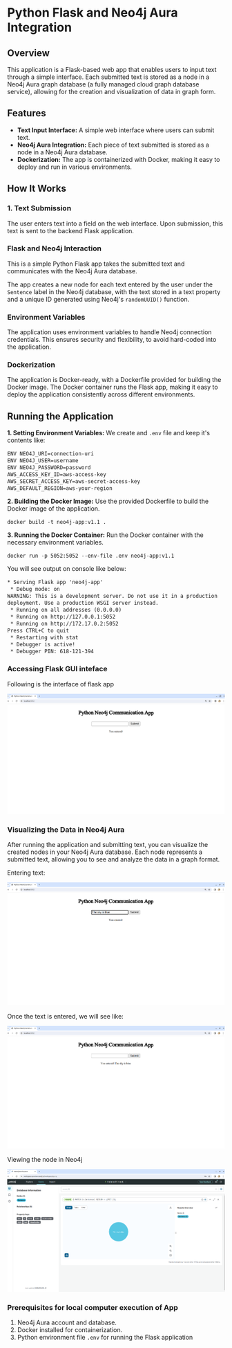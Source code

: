 
# Python Flask and Neo4j Aura Integration

## Overview

This application is a Flask-based web app that enables users to input text through a simple interface. Each submitted text is stored as a node in a Neo4j Aura graph database (a fully managed cloud graph database service), allowing for the creation and visualization of data in graph form.

## Features

- **Text Input Interface:** A simple web interface where users can submit text.
- **Neo4j Aura Integration:** Each piece of text submitted is stored as a node in a Neo4j Aura database.
- **Dockerization:** The app is containerized with Docker, making it easy to deploy and run in various environments.

## How It Works

### 1. Text Submission

The user enters text into a field on the web interface. Upon submission, this text is sent to the backend Flask application.

### Flask and Neo4j Interaction

This is a simple Python Flask app takes the submitted text and communicates with the Neo4j Aura database.

The app creates a new node for each text entered by the user under the `Sentence` label in the Neo4j database, with the text stored in a text property and a unique ID generated using Neo4j's `randomUUID()` function.

### Environment Variables

The application uses environment variables to handle Neo4j connection credentials. This ensures security and flexibility, to avoid hard-coded into the application.

### Dockerization

The application is Docker-ready, with a Dockerfile provided for building the Docker image. The Docker container runs the Flask app, making it easy to deploy the application consistently across different environments.

## Running the Application

**1. Setting Environment Variables:** We create and `.env` file and keep it's contents like:

```
ENV NEO4J_URI=connection-uri
ENV NEO4J_USER=username
ENV NEO4J_PASSWORD=password
AWS_ACCESS_KEY_ID=aws-access-key
AWS_SECRET_ACCESS_KEY=aws-secret-access-key
AWS_DEFAULT_REGION=aws-your-region
```


**2. Building the Docker Image:** Use the provided Dockerfile to build the Docker image of the application.

```
docker build -t neo4j-app:v1.1 .
```

**3. Running the Docker Container:** Run the Docker container with the necessary environment variables.

```
docker run -p 5052:5052 --env-file .env neo4j-app:v1.1
```

You will see output on console like below:

```shell
* Serving Flask app 'neo4j-app'
 * Debug mode: on
WARNING: This is a development server. Do not use it in a production deployment. Use a production WSGI server instead.
 * Running on all addresses (0.0.0.0)
 * Running on http://127.0.0.1:5052
 * Running on http://172.17.0.2:5052
Press CTRL+C to quit
 * Restarting with stat
 * Debugger is active!
 * Debugger PIN: 618-121-394
```

### Accessing Flask GUI inteface
 
Following is the interface of flask app

![Flask interface](images/flask-gui.png)




### Visualizing the Data in Neo4j Aura

After running the application and submitting text, you can visualize the created nodes in your Neo4j Aura database. Each node represents a submitted text, allowing you to see and analyze the data in a graph format.

Entering text:


![Flask interface](images/enter-text.png)

Once the text is entered, we will see like:

![Flask interface](images/text-entered.png)

Viewing the node in Neo4j

![Flask interface](images/node-added-into-neo4j.png)



### Prerequisites for local computer execution of App

1. Neo4j Aura account and database.
2. Docker installed for containerization.
3. Python environment file `.env` for running the Flask application
